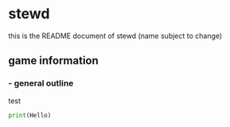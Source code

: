 # stewd
this is the README document of stewd (name subject to change)
## game information
### - general outline
test
```py
print(Hello)
```
